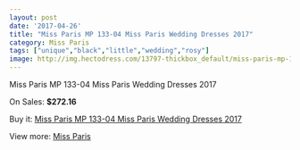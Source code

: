 ```yaml
---
layout: post
date: '2017-04-26'
title: "Miss Paris MP 133-04 Miss Paris Wedding Dresses 2017"
category: Miss Paris
tags: ["unique","black","little","wedding","rosy"]
image: http://img.hectodress.com/13797-thickbox_default/miss-paris-mp-133-04-miss-paris-wedding-dresses-2013.jpg
---
```

Miss Paris MP 133-04 Miss Paris Wedding Dresses 2017

On Sales: **$272.16**
<a href="https://www.hectodress.com/miss-paris/6692-miss-paris-mp-133-04-miss-paris-wedding-dresses-2013.html"><amp-img layout="responsive" width="600" height="600" src="//img.hectodress.com/13797-thickbox_default/miss-paris-mp-133-04-miss-paris-wedding-dresses-2013.jpg" alt="Miss Paris MP 133-04 Miss Paris Wedding Dresses 2017 0" /></a>
<a href="https://www.hectodress.com/miss-paris/6692-miss-paris-mp-133-04-miss-paris-wedding-dresses-2013.html"><amp-img layout="responsive" width="600" height="600" src="//img.hectodress.com/13798-thickbox_default/miss-paris-mp-133-04-miss-paris-wedding-dresses-2013.jpg" alt="Miss Paris MP 133-04 Miss Paris Wedding Dresses 2017 1" /></a>

Buy it: [Miss Paris MP 133-04 Miss Paris Wedding Dresses 2017](https://www.hectodress.com/miss-paris/6692-miss-paris-mp-133-04-miss-paris-wedding-dresses-2013.html "Miss Paris MP 133-04 Miss Paris Wedding Dresses 2017")

View more: [Miss Paris](https://www.hectodress.com/116-miss-paris "Miss Paris")